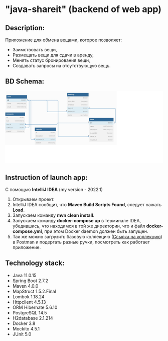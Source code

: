 # "java-shareit" (backend of web app)

## Description:

Приложение для обмена вещами, которое позволяет:

- Заимствовать вещи,
- Размещать вещи для сдачи в аренду,
- Менять статус бронирования вещи, 
- Cоздавать запросы на отсутствующую вещь.

## BD Schema:
![DBSCHEMA](https://github.com/AlexKlinkov/java-shareit/blob/main/BD_Diagram.jpg)

## Instruction of launch app:

С помощью **IntelliJ IDEA** (my version - 2022.1)

1. Открываем проект.
2. IntelliJ IDEA сообщит, что **Maven Build Scripts Found**, следует нажать **Load**.
3. Запускаем команду **mvn clean install**.
4. Запускаем команду **docker-compose up** в терминале IDEA, убедившись, что находимся в той же директории, что и файл **docker-compose.yml**, при этом Docker daemon должен быть запущен.
5. Так же можно загрузить базовую коллекцию ([Ссылка на коллекцию](https://github.com/AlexKlinkov/java-shareit/blob/main/SET_OF_REQUESTS.postman_collection.json)) в Postman и подергать разные ручки, посмотреть как работает приложение.

## Technology stack:

- Java 11.0.15
- Spring Boot 2.7.2
- Maven 4.0.0
- MapStruct 1.5.2.Final
- Lombok 1.18.24
- Httpclient 4.5.13
- ORM Hibernate 5.6.10
- PostgreSQL 14.5
- H2database 2.1.214
- Docker 3.8
- Mockito 4.5.1
- JUnit 5.0
